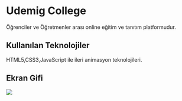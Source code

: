 <h1> Udemig College</h1>

Öğrenciler ve Öğretmenler arası online eğitim ve tanıtım platformudur.

<h2> Kullanılan Teknolojiler </h2>

HTML5,CSS3,JavaScript ile ileri animasyon teknolojileri.

<h2> Ekran Gifi </h2>

![](animasyon.gif)
